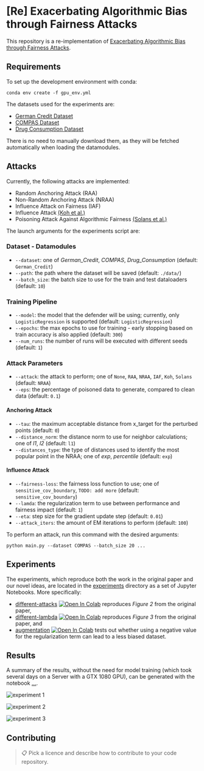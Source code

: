 # [Re] Exacerbating Algorithmic Bias through Fairness Attacks

This repository is a re-implementation of [Exacerbating Algorithmic Bias through Fairness Attacks](https://arxiv.org/abs/2012.08723).

## Requirements

To set up the development environment with conda:

```setup
conda env create -f gpu_env.yml
```

The datasets used for the experiments are:

- [German Credit Dataset](https://archive.ics.uci.edu/ml/datasets/statlog+(german+credit+data))
- [COMPAS Dataset](https://github.com/propublica/compas-analysis)
- [Drug Consumption Dataset](https://archive.ics.uci.edu/ml/datasets/Drug+consumption+%28quantified%29)

There is no need to manually download them, as they will be fetched automatically when loading the datamodules.

## Attacks

Currently, the following attacks are implemented:

- Random Anchoring Attack (RAA)
- Non-Random Anchoring Attack (NRAA)
- Influence Attack on Fairness (IAF)
- Influence Attack [(Koh et al.)](https://arxiv.org/abs/1703.04730)
- Poisoning Attack Against Algorithmic Fairness [(Solans et al.)](https://arxiv.org/abs/2004.07401)

The launch arguments for the experiments script are:

### Dataset - Datamodules

- `--dataset`: one of *German_Credit*, *COMPAS*, *Drug_Consumption* (default: `German_Credit`)
- `--path`: the path where the dataset will be saved (default: `./data/`)
- `--batch_size`: the batch size to use for the train and test dataloaders (default: `10`)

### Training Pipeline

- `--model`: the model that the defender will be using; currently, only `LogisticRegression` is supported (default: `LogisticRegression`)
- `--epochs`: the max epochs to use for training - early stopping based on train accuracy is also applied (default: `300`)
- `--num_runs`: the number of runs will be executed with different seeds (default: `1`)

### Attack Parameters

- `--attack`: the attack to perform; one of `None`, `RAA`, `NRAA`, `IAF`, `Koh`, `Solans` (default: `NRAA`)
- `--eps`: the percentage of poisoned data to generate, compared to clean data (default: `0.1`)

#### Anchoring Attack

- `--tau`: the maximum acceptable distance from x_target for the perturbed points (default: `0`)
- `--distance_norm`: the distance norm to use for neighbor calculations; one of *l1*, *l2* (default: `l1`)
- `--distances_type`: the type of distances used to identify the most popular point in the NRAA; one of *exp*, *percentile* (default: `exp`)

#### Influence Attack

- `--fairness-loss`: the fairness loss function to use; one of `sensitive_cov_boundary`, `TODO: add more` (default: `sensitive_cov_boundary`)
- `--lamda`: the regularization term to use between performance and fairness impact (default: `1`)
- `--eta`: step size for the gradient update step (default: `0.01`)
- `--attack_iters`: the amount of EM iterations to perform (default: `100`)

To perform an attack, run this command with the desired arguments:

```train
python main.py --dataset COMPAS --batch_size 20 ...
```

## Experiments

The experiments, which reproduce both the work in the original paper and our novel ideas, are located in the [experiments](experiments/) directory as a set of Jupyter Notebooks. More specifically:

- [different-attacks](experiments/different-attacks.ipynb) [![Open In Colab](https://colab.research.google.com/assets/colab-badge.svg)](https://colab.research.google.com/github/toliz/FACT-AI/experiments/different-attacks.ipynb)  reproduces *Figure 2* from the original paper,
- [different-lambda](experiments/different-lambda.ipynb) [![Open In Colab](https://colab.research.google.com/assets/colab-badge.svg)](https://colab.research.google.com/github/toliz/FACT-AI/experiments/different-lambda.ipynb) reproduces *Figure 3* from the original paper, and
- [augmentation](experiments/augmentation.ipynb) [![Open In Colab](https://colab.research.google.com/assets/colab-badge.svg)](https://colab.research.google.com/github/toliz/FACT-AI/experiments/different-lambda.ipynb) tests out whether using a negative value for the regularization term can lead to a less biased dataset.

## Results

A summary of the results, without the need for model training (which took several days on a Server with a GTX 1080 GPU), can be generated with the notebook [...](?).

![experiment 1](?)

![experiment 2](?)

![experiment 3](?)

## Contributing

>📋  Pick a licence and describe how to contribute to your code repository.
